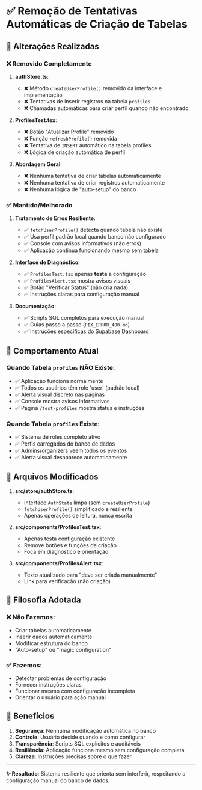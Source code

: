 # ✅ Remoção de Tentativas Automáticas de Criação de Tabelas

## 🎯 **Alterações Realizadas**

### ❌ **Removido Completamente**

1. **authStore.ts**:
   - ❌ Método `createUserProfile()` removido da interface e implementação
   - ❌ Tentativas de inserir registros na tabela `profiles`
   - ❌ Chamadas automáticas para criar perfil quando não encontrado

2. **ProfilesTest.tsx**:
   - ❌ Botão "Atualizar Profile" removido
   - ❌ Função `refreshProfile()` removida
   - ❌ Tentativa de `INSERT` automático na tabela profiles
   - ❌ Lógica de criação automática de perfil

3. **Abordagem Geral**:
   - ❌ Nenhuma tentativa de criar tabelas automaticamente
   - ❌ Nenhuma tentativa de criar registros automaticamente
   - ❌ Nenhuma lógica de "auto-setup" do banco

### ✅ **Mantido/Melhorado**

1. **Tratamento de Erros Resiliente**:
   - ✅ `fetchUserProfile()` detecta quando tabela não existe
   - ✅ Usa perfil padrão local quando banco não configurado
   - ✅ Console com avisos informativos (não erros)
   - ✅ Aplicação continua funcionando mesmo sem tabela

2. **Interface de Diagnóstico**:
   - ✅ `ProfilesTest.tsx` apenas **testa** a configuração
   - ✅ `ProfilesAlert.tsx` mostra avisos visuais
   - ✅ Botão "Verificar Status" (não cria nada)
   - ✅ Instruções claras para configuração manual

3. **Documentação**:
   - ✅ Scripts SQL completos para execução manual
   - ✅ Guias passo a passo (`FIX_ERROR_400.md`)
   - ✅ Instruções específicas do Supabase Dashboard

## 🔧 **Comportamento Atual**

### Quando Tabela `profiles` NÃO Existe:
- ✅ Aplicação funciona normalmente
- ✅ Todos os usuários têm role 'user' (padrão local)
- ✅ Alerta visual discreto nas páginas
- ✅ Console mostra avisos informativos
- ✅ Página `/test-profiles` mostra status e instruções

### Quando Tabela `profiles` Existe:
- ✅ Sistema de roles completo ativo
- ✅ Perfis carregados do banco de dados
- ✅ Admins/organizers veem todos os eventos
- ✅ Alerta visual desaparece automaticamente

## 📝 **Arquivos Modificados**

1. **src/store/authStore.ts**:
   - Interface `AuthState` limpa (sem `createUserProfile`)
   - `fetchUserProfile()` simplificado e resiliente
   - Apenas operações de leitura, nunca escrita

2. **src/components/ProfilesTest.tsx**:
   - Apenas testa configuração existente
   - Remove botões e funções de criação
   - Foca em diagnóstico e orientação

3. **src/components/ProfilesAlert.tsx**:
   - Texto atualizado para "deve ser criada manualmente"
   - Link para verificação (não criação)

## 🎯 **Filosofia Adotada**

### ❌ **Não Fazemos**:
- Criar tabelas automaticamente
- Inserir dados automaticamente
- Modificar estrutura do banco
- "Auto-setup" ou "magic configuration"

### ✅ **Fazemos**:
- Detectar problemas de configuração
- Fornecer instruções claras
- Funcionar mesmo com configuração incompleta
- Orientar o usuário para ação manual

## 🚀 **Benefícios**

1. **Segurança**: Nenhuma modificação automática no banco
2. **Controle**: Usuário decide quando e como configurar
3. **Transparência**: Scripts SQL explícitos e auditáveis
4. **Resiliência**: Aplicação funciona mesmo sem configuração completa
5. **Clareza**: Instruções precisas sobre o que fazer

---

**✨ Resultado**: Sistema resiliente que orienta sem interferir, respeitando a configuração manual do banco de dados.

